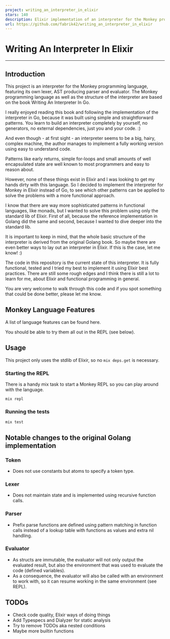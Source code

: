 ```yaml
---
project: writing_an_interpreter_in_elixir
stars: 140
description: Elixir implementation of an interpreter for the Monkey programming language
url: https://github.com/fabrik42/writing_an_interpreter_in_elixir
---
```


Writing An Interpreter In Elixir
================================

* * *

Introduction
------------

This project is an interpreter for the Monkey programming language, featuring its own lexer, AST producing parser and evaluator. The Monkey programming language as well as the structure of the interpreter are based on the book Writing An Interpreter In Go.

I really enjoyed reading this book and following the implementation of the interpreter in Go, because it was built using simple and straightforward patterns. You learn to build an interpreter completely by yourself, no generators, no external dependencies, just you and your code. :)

And even though - at first sight - an interpreter seems to be a big, hairy, complex machine, the author manages to implement a fully working version using easy to understand code.

Patterns like early returns, simple for-loops and small amounts of well encapsulated state are well known to most programmers and easy to reason about.

However, none of these things exist in Elixir and I was looking to get my hands dirty with this language. So I decided to implement the interpreter for Monkey in Elixir instead of Go, to see which other patterns can be applied to solve the problems with a more functional approach.

I know that there are way more sophisticated patterns in functional languages, like monads, but I wanted to solve this problem using only the standard lib of Elixir. First of all, because the reference implementation in Golang did the same and second, because I wanted to dive deeper into the standard lib.

It is important to keep in mind, that the whole basic structure of the interpreter is derived from the original Golang book. So maybe there are even better ways to lay out an interpreter in Elixir. If this is the case, let me know! :)

The code in this repository is the current state of this interpreter. It is fully functional, tested and I tried my best to implement it using Elixir best practices. There are still some rough edges and I think there is still a lot to learn for me, about Elixir and functional programming in general.

You are very welcome to walk through this code and if you spot something that could be done better, please let me know.

Monkey Language Features
------------------------

A list of language features can be found here.

You should be able to try them all out in the REPL (see below).

Usage
-----

This project only uses the stdlib of Elixir, so no `mix deps.get` is necessary.

### Starting the REPL

There is a handy mix task to start a Monkey REPL so you can play around with the language.

```
mix repl
```

### Running the tests

```
mix test
```

Notable changes to the original Golang implementation
-----------------------------------------------------

### Token

-   Does not use constants but atoms to specify a token type.

### Lexer

-   Does not maintain state and is implemented using recursive function calls.

### Parser

-   Prefix parse functions are defined using pattern matching in function calls instead of a lookup table with functions as values and extra nil handling.

### Evaluator

-   As structs are immutable, the evaluator will not only output the evaluated result, but also the environment that was used to evaluate the code (defined variables).
-   As a consequence, the evaluator will also be called with an environment to work with, so it can resume working in the same environment (see REPL).

TODOs
-----

-   Check code quality, Elixir ways of doing things
-   Add Typespecs and Dialyzer for static analysis
-   Try to remove TODOs aka nested conditions
-   Maybe more builtin functions
